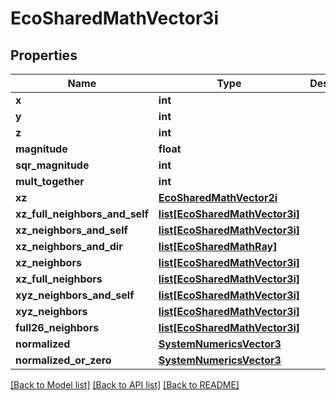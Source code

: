 # EcoSharedMathVector3i

## Properties
Name | Type | Description | Notes
------------ | ------------- | ------------- | -------------
**x** | **int** |  | [optional] 
**y** | **int** |  | [optional] 
**z** | **int** |  | [optional] 
**magnitude** | **float** |  | [optional] 
**sqr_magnitude** | **int** |  | [optional] 
**mult_together** | **int** |  | [optional] 
**xz** | [**EcoSharedMathVector2i**](EcoSharedMathVector2i.md) |  | [optional] 
**xz_full_neighbors_and_self** | [**list[EcoSharedMathVector3i]**](EcoSharedMathVector3i.md) |  | [optional] 
**xz_neighbors_and_self** | [**list[EcoSharedMathVector3i]**](EcoSharedMathVector3i.md) |  | [optional] 
**xz_neighbors_and_dir** | [**list[EcoSharedMathRay]**](EcoSharedMathRay.md) |  | [optional] 
**xz_neighbors** | [**list[EcoSharedMathVector3i]**](EcoSharedMathVector3i.md) |  | [optional] 
**xz_full_neighbors** | [**list[EcoSharedMathVector3i]**](EcoSharedMathVector3i.md) |  | [optional] 
**xyz_neighbors_and_self** | [**list[EcoSharedMathVector3i]**](EcoSharedMathVector3i.md) |  | [optional] 
**xyz_neighbors** | [**list[EcoSharedMathVector3i]**](EcoSharedMathVector3i.md) |  | [optional] 
**full26_neighbors** | [**list[EcoSharedMathVector3i]**](EcoSharedMathVector3i.md) |  | [optional] 
**normalized** | [**SystemNumericsVector3**](SystemNumericsVector3.md) |  | [optional] 
**normalized_or_zero** | [**SystemNumericsVector3**](SystemNumericsVector3.md) |  | [optional] 

[[Back to Model list]](../README.md#documentation-for-models) [[Back to API list]](../README.md#documentation-for-api-endpoints) [[Back to README]](../README.md)


